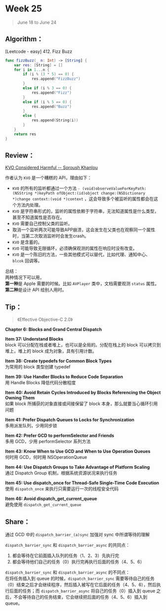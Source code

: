 # Week 25

> June 18 to June 24

## Algorithm：

[Leetcode - easy] 412. Fizz Buzz

```swift
func fizzBuzz(_ n: Int) -> [String] {
    var res: [String] = []
    for i in 1...n {
        if (i % (3 * 5) == 0) {
            res.append("FizzBuzz")
        }
        else if (i % 3 == 0) {
            res.append("Fizz")
        }
        else if (i % 5 == 0) {
            res.append("Buzz")
        }
        else {
            res.append(String(i))
        }
    }
    return res
}
```

## Review：

[KVO Considered Harmful -- Soroush Khanlou](http://khanlou.com/2013/12/kvo-considered-harmful/)  

作者认为 `KVO` 是一个糟糕的 API，理由如下：  
- `KVO` 的所有的监听都通过一个方法 `- (void)observeValueForKeyPath:(NSString *)keyPath ofObject:(id)object change:(NSDictionary *)change context:(void *)context` ，这会导致多个被监听的属性都会在这个方法内处理。
- `KVO` 是字符串形式的，监听的属性依赖于字符串，无法知道属性是什么类型，甚至不知道属性是否存在。  
- `KVO` 需要自己控制父类的监听。
- 取消一个监听两次可能导致APP崩溃，这会发生在父类也在观察同一个属性时，当第二次取消监听时会发生crash。  
- `KVO` 是含蓄的。
- `KVO` 可能导致无限循环，必须确保观测的属性在响应时没有改变。
- `KVO` 是一个陈旧的方法，一些其他模式可以替代，比如代理、通知中心、`blcok` 回调等。

总结：  
两种情况下可以用，  
**第一种**是 Apple 需要的时候。比如 `AVPlayer` 类中，文档需要观测 `status` 属性。  
**第二种**是设计 API 给别人用时。

  
## Tip：

> 《Effective Objective-C 2.0》

**Chapter 6: Blocks and Grand Central Dispatch**  

**Item 37: Understand Blocks**  
block 可以分配在栈或者堆上，也可以是全局的。分配在栈上的 block 可以拷贝到堆上，堆上的 block 成为对象，具有引用计数。  

**Item 38: Create typedefs for Common Block Types**  
为常用的 block 类型创建 typedef  

**Item 39: Use Handler Blocks to Reduce Code Separation**  
用 Handle Blocks 降低代码分散程度  

**Item 40: Avoid Retain Cycles Introduced by Blocks Referencing the Object Owning Them**  
如果 block 所捕获的对象直接或间接保留了 block 本身，那么就要当心循环引用问题  

**Item 41: Prefer Dispatch Queues to Locks for Synchronization**  
多用派发队列，少用同步锁  

**Item 42: Prefer GCD to performSelector and Friends**  
多用 GCD，少用 performSelector 系列方法  

**Item 43: Know When to Use GCD and When to Use Operation Queues**  
何时用 GCD，何时用 NSOperationQueue  

**Item 44: Use Dispatch Groups to Take Advantage of Platform Scaling**  
通过 Dispatch Group 机制，根据系统资源状况来执行任务  

**Item 45: Use dispatch_once for Thread-Safe Single-Time Code Execution**  
使用 `dispatch_once` 来执行只需要运行一次的线程安全代码  

**Item 46: Avoid dispatch_get_current_queue**  
避免使用 `dispatch_get_current_queue`  

## Share：

通过 GCD 中的 `dispatch_barrier_(a)sync` 加强对 sync 中所谓等待的理解

`dispatch_barrier_sync` 和 `dispatch_barrier_async` 的共同点：  
1. 都会等待在它前面插入队列的任务（1、2、3）先执行完 
2. 都会等待他们自己的任务（0）执行完再执行后面的任务（4、5、6）

`dispatch_barrier_sync` 和 `dispatch_barrier_async` 的不同点：  
在将任务插入到 queue 的时候，`dispatch_barrier_sync` 需要等待自己的任务（0）结束之后才会继续程序，然后插入被写在它后面的任务（4、5、6），然后执行后面的任务；而 `dispatch_barrier_async` 将自己的任务（0）插入到 queue 之后，不会等待自己的任务结束，它会继续把后面的任务（4、5、6）插入到 queue。
